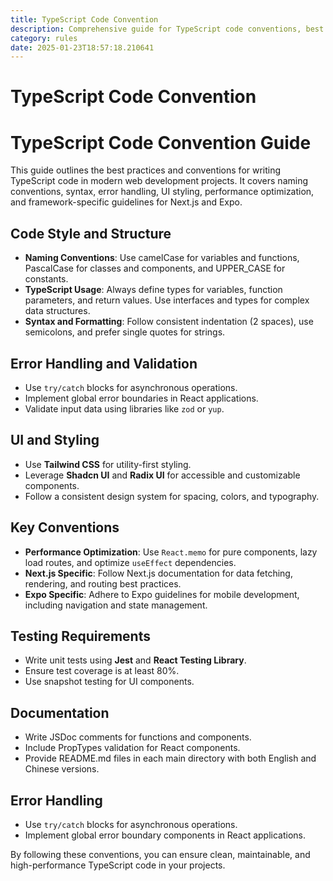 ```yaml
---
title: TypeScript Code Convention
description: Comprehensive guide for TypeScript code conventions, best practices, and performance optimization in modern web development using Node.js, Next.js App Router, React, Expo, tRPC, Shadcn UI, Radix UI, and Tailwind CSS.
category: rules
date: 2025-01-23T18:57:18.210641
---
```



# TypeScript Code Convention

# TypeScript Code Convention Guide

This guide outlines the best practices and conventions for writing TypeScript code in modern web development projects. It covers naming conventions, syntax, error handling, UI styling, performance optimization, and framework-specific guidelines for Next.js and Expo.

## Code Style and Structure

- **Naming Conventions**: Use camelCase for variables and functions, PascalCase for classes and components, and UPPER_CASE for constants.
- **TypeScript Usage**: Always define types for variables, function parameters, and return values. Use interfaces and types for complex data structures.
- **Syntax and Formatting**: Follow consistent indentation (2 spaces), use semicolons, and prefer single quotes for strings.

## Error Handling and Validation

- Use `try/catch` blocks for asynchronous operations.
- Implement global error boundaries in React applications.
- Validate input data using libraries like `zod` or `yup`.

## UI and Styling

- Use **Tailwind CSS** for utility-first styling.
- Leverage **Shadcn UI** and **Radix UI** for accessible and customizable components.
- Follow a consistent design system for spacing, colors, and typography.

## Key Conventions

- **Performance Optimization**: Use `React.memo` for pure components, lazy load routes, and optimize `useEffect` dependencies.
- **Next.js Specific**: Follow Next.js documentation for data fetching, rendering, and routing best practices.
- **Expo Specific**: Adhere to Expo guidelines for mobile development, including navigation and state management.

## Testing Requirements

- Write unit tests using **Jest** and **React Testing Library**.
- Ensure test coverage is at least 80%.
- Use snapshot testing for UI components.

## Documentation

- Write JSDoc comments for functions and components.
- Include PropTypes validation for React components.
- Provide README.md files in each main directory with both English and Chinese versions.

## Error Handling

- Use `try/catch` blocks for asynchronous operations.
- Implement global error boundary components in React applications.

By following these conventions, you can ensure clean, maintainable, and high-performance TypeScript code in your projects.
